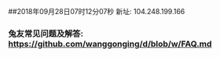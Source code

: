 ##2018年09月28日07时12分07秒 新址: 104.248.199.166
### 兔友常见问题及解答: https://github.com/wanggonging/d/blob/w/FAQ.md
